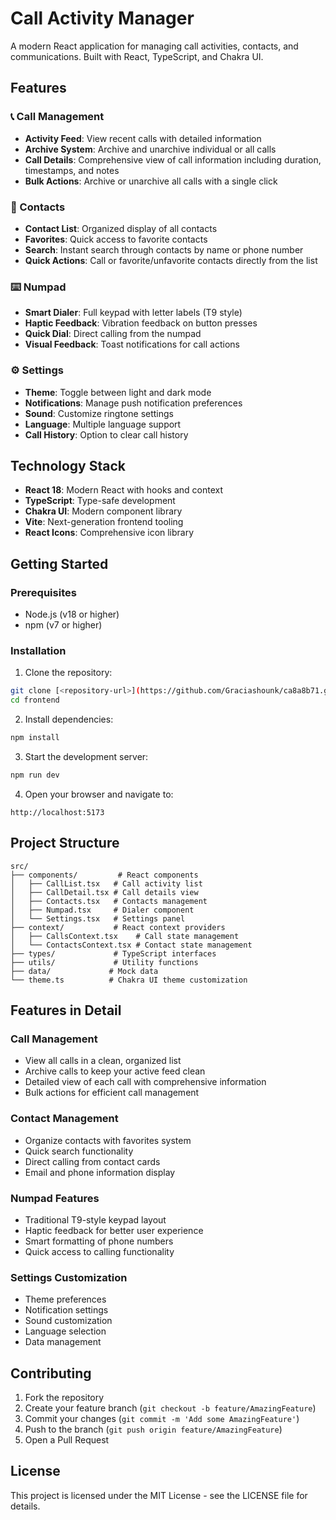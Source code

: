 # Call Activity Manager

A modern React application for managing call activities, contacts, and communications. Built with React, TypeScript, and Chakra UI.

## Features

### 📞 Call Management
- **Activity Feed**: View recent calls with detailed information
- **Archive System**: Archive and unarchive individual or all calls
- **Call Details**: Comprehensive view of call information including duration, timestamps, and notes
- **Bulk Actions**: Archive or unarchive all calls with a single click

### 👥 Contacts
- **Contact List**: Organized display of all contacts
- **Favorites**: Quick access to favorite contacts
- **Search**: Instant search through contacts by name or phone number
- **Quick Actions**: Call or favorite/unfavorite contacts directly from the list

### ⌨️ Numpad
- **Smart Dialer**: Full keypad with letter labels (T9 style)
- **Haptic Feedback**: Vibration feedback on button presses
- **Quick Dial**: Direct calling from the numpad
- **Visual Feedback**: Toast notifications for call actions

### ⚙️ Settings
- **Theme**: Toggle between light and dark mode
- **Notifications**: Manage push notification preferences
- **Sound**: Customize ringtone settings
- **Language**: Multiple language support
- **Call History**: Option to clear call history

## Technology Stack

- **React 18**: Modern React with hooks and context
- **TypeScript**: Type-safe development
- **Chakra UI**: Modern component library
- **Vite**: Next-generation frontend tooling
- **React Icons**: Comprehensive icon library

## Getting Started

### Prerequisites
- Node.js (v18 or higher)
- npm (v7 or higher)

### Installation

1. Clone the repository:
```bash
git clone [<repository-url>](https://github.com/Graciashounk/ca8a8b71.git)
cd frontend
```

2. Install dependencies:
```bash
npm install
```

3. Start the development server:
```bash
npm run dev
```

4. Open your browser and navigate to:
```
http://localhost:5173
```

## Project Structure

```
src/
├── components/         # React components
│   ├── CallList.tsx   # Call activity list
│   ├── CallDetail.tsx # Call details view
│   ├── Contacts.tsx   # Contacts management
│   ├── Numpad.tsx     # Dialer component
│   └── Settings.tsx   # Settings panel
├── context/           # React context providers
│   ├── CallsContext.tsx    # Call state management
│   └── ContactsContext.tsx # Contact state management
├── types/             # TypeScript interfaces
├── utils/             # Utility functions
├── data/             # Mock data
└── theme.ts          # Chakra UI theme customization
```

## Features in Detail

### Call Management
- View all calls in a clean, organized list
- Archive calls to keep your active feed clean
- Detailed view of each call with comprehensive information
- Bulk actions for efficient call management

### Contact Management
- Organize contacts with favorites system
- Quick search functionality
- Direct calling from contact cards
- Email and phone information display

### Numpad Features
- Traditional T9-style keypad layout
- Haptic feedback for better user experience
- Smart formatting of phone numbers
- Quick access to calling functionality

### Settings Customization
- Theme preferences
- Notification settings
- Sound customization
- Language selection
- Data management

## Contributing

1. Fork the repository
2. Create your feature branch (`git checkout -b feature/AmazingFeature`)
3. Commit your changes (`git commit -m 'Add some AmazingFeature'`)
4. Push to the branch (`git push origin feature/AmazingFeature`)
5. Open a Pull Request

## License

This project is licensed under the MIT License - see the LICENSE file for details.
